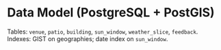 # Data Model (PostgreSQL + PostGIS)
Tables: `venue`, `patio`, `building`, `sun_window`, `weather_slice`, `feedback`.  
Indexes: GIST on geographies; date index on `sun_window`.